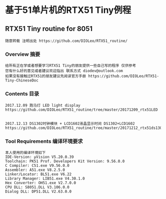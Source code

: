 # 基于51单片机的RTX51 Tiny例程
## RTX51 Tiny routine for 8051  
    随意转载 注明出处 https://github.com/DIOLeo/RTX51_routine/
### Overview 摘要
    给所有正在学或者想要学习RTX51 Tiny的朋友提供一些自己写的程序 仅供参考  
    您有什么好的意见或者建议欢迎指出 联系方式 diodev@outlook.com 
    如果没有接触过RTX51的朋友建议先阅读官方手册 https://github.com/DIOLeo/RTX51-Tiny-ChineseDoc  
### Contents 目录
    2017.12.09 跑马灯 LED light display  
    https://github.com/DIOLeo/RTX51_routine/tree/master/20171209_rtx51LED  
    
    2017.12.13 DS1302时钟模块 + LCD1602液晶显示时间 DS1302+LCD1602
    https://github.com/DIOLeo/RTX51_routine/tree/master/20171212_rtx51ds1302
### Tool Requirements 编译环境要求
    本人使用的编译环境如下  
    IDE-Version: μVision V5.20.0.39  
    Toolchain: PK51 Prof. Developers Kit Version: 9.56.0.0  
    C Compiler: C51.exe V9.56.0.0  
    Assembler: A51.exe V8.2.5.0  
    Linker/Locator: BL51.exe V6.22  
    Library Manager: LIB51.exe V4.30.1.0  
    Hex Converter: OH51.exe V2.7.0.0  
    CPU DLL: S8051.DLL V3.106.0.0  
    Dialog DLL: DP51.DLL V2.63.0.0  
